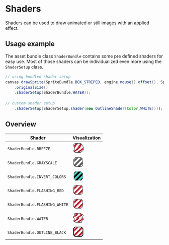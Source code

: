 # Shaders

Shaders can be used to draw animated or still images with an applied effect.

## Usage example



The asset bundle class `ShaderBundle` contains some pre defined shaders for easy use. Most of those shaders can be
individualized even more using the `ShaderSetup` class.

``` java
// using bundled shader setup
canvas.drawSprite(SpriteBundle.BOX_STRIPED, engine.mouse().offset(), SpriteDrawOptions
    .originalSize()
    .shaderSetup(ShaderBundle.WATER));

// custom shader setup
    .shaderSetup(ShaderSetup.shader(new OutlineShader(Color.WHITE))));
```

## Overview



| Shader                        | Visualization                         |
|-------------------------------|---------------------------------------|
| `ShaderBundle.BREEZE`         | ![BREEZE](BREEZE.gif)                 |
| `ShaderBundle.GRAYSCALE`      | ![GRAYSCALE](GRAYSCALE.gif)           |
| `ShaderBundle.INVERT_COLORS`  | ![INVERT_COLORS](INVERT_COLORS.gif)   |
| `ShaderBundle.FLASHING_RED`   | ![FLASHING_RED](FLASHING_RED.gif)     |
| `ShaderBundle.FLASHING_WHITE` | ![FLASHING_WHITE](FLASHING_WHITE.gif) |
| `ShaderBundle.WATER`          | ![WATER](WATER.gif)                   |
| `ShaderBundle.OUTLINE_BLACK`  | ![OUTLINE_BLACK](OUTLINE_BLACK.gif)   |
